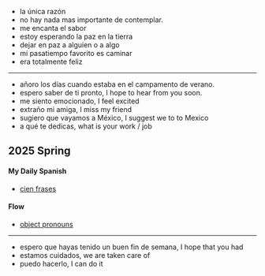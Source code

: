 
- la única razón
- no hay nada mas importante de contemplar.
- me encanta el sabor
- estoy esperando la paz en la tierra
- dejar en paz a alguien o a algo
- mi pasatiempo favorito es caminar
- era totalmente feliz

---

- añoro los días cuando estaba en el campamento de verano.
- espero saber de ti pronto, I hope to hear from you soon.
- me siento emocionado, I feel excited
- extraño mi amiga, I miss my friend
- sugiero que vayamos a México, I suggest we to to Mexico
- a qué te dedicas, what is your work / job

## 2025 Spring

#### My Daily Spanish

- [cien frases](https://www.youtube.com/watch?v=vyrXC5JDGTc)

#### Flow

- [object pronouns](./../grammar/object-pronouns.md)

---
- espero que hayas tenido un buen fin de semana, I hope that you had
- estamos cuidados, we are taken care of
- puedo hacerlo, I can do it
